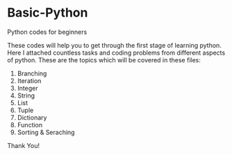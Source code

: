 # Basic-Python
Python codes for beginners

These codes will help you to get through the first stage of learning python. Here I attached countless tasks and coding problems from different aspects of python.
These are the topics which will be covered in these files:

1. Branching
2. Iteration
3. Integer
4. String
5. List
6. Tuple
7. Dictionary
8. Function
9. Sorting & Seraching







Thank You!
